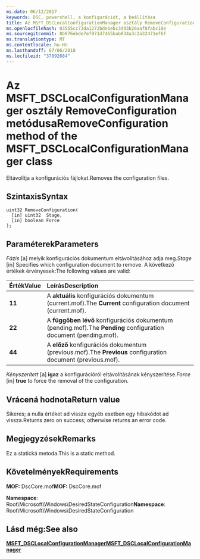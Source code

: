 ```yaml
---
ms.date: 06/12/2017
keywords: DSC, powershell, a konfigurációt, a beállítása
title: Az MSFT_DSCLocalConfigurationManager osztály RemoveConfiguration metódusa
ms.openlocfilehash: 03555cc73da1272bdebebc3d93b26aaf8fabc18e
ms.sourcegitcommit: 8b076ebde7ef971d7465bab834a3c2a32471ef6f
ms.translationtype: MT
ms.contentlocale: hu-HU
ms.lasthandoff: 07/06/2018
ms.locfileid: "37892684"
---
```

# <a name="removeconfiguration-method-of-the-msftdsclocalconfigurationmanager-class"></a><span data-ttu-id="73cc0-103">Az MSFT_DSCLocalConfigurationManager osztály RemoveConfiguration metódusa</span><span class="sxs-lookup"><span data-stu-id="73cc0-103">RemoveConfiguration method of the MSFT_DSCLocalConfigurationManager class</span></span>

<span data-ttu-id="73cc0-104">Eltávolítja a konfigurációs fájlokat.</span><span class="sxs-lookup"><span data-stu-id="73cc0-104">Removes the configuration files.</span></span>

## <a name="syntax"></a><span data-ttu-id="73cc0-105">Szintaxis</span><span class="sxs-lookup"><span data-stu-id="73cc0-105">Syntax</span></span>

```mof
uint32 RemoveConfiguration(
  [in] uint32  Stage,
  [in] boolean Force
);
```

## <a name="parameters"></a><span data-ttu-id="73cc0-106">Paraméterek</span><span class="sxs-lookup"><span data-stu-id="73cc0-106">Parameters</span></span>

<span data-ttu-id="73cc0-107">*Fázis* \[a\] melyik konfigurációs dokumentum eltávolításához adja meg.</span><span class="sxs-lookup"><span data-stu-id="73cc0-107">*Stage* \[in\] Specifies which configuration document to remove.</span></span> <span data-ttu-id="73cc0-108">A következő értékek érvényesek:</span><span class="sxs-lookup"><span data-stu-id="73cc0-108">The following values are valid:</span></span>

|<span data-ttu-id="73cc0-109">Érték</span><span class="sxs-lookup"><span data-stu-id="73cc0-109">Value</span></span> |<span data-ttu-id="73cc0-110">Leírás</span><span class="sxs-lookup"><span data-stu-id="73cc0-110">Description</span></span> |
|:--- |:---|
|<span data-ttu-id="73cc0-111">**1**</span><span class="sxs-lookup"><span data-stu-id="73cc0-111">**1**</span></span> | <span data-ttu-id="73cc0-112">A **aktuális** konfigurációs dokumentum (current.mof).</span><span class="sxs-lookup"><span data-stu-id="73cc0-112">The **Current** configuration document (current.mof).</span></span> |
|<span data-ttu-id="73cc0-113">**2**</span><span class="sxs-lookup"><span data-stu-id="73cc0-113">**2**</span></span> | <span data-ttu-id="73cc0-114">A **függőben lévő** konfigurációs dokumentum (pending.mof).</span><span class="sxs-lookup"><span data-stu-id="73cc0-114">The **Pending** configuration document (pending.mof).</span></span>  |
|<span data-ttu-id="73cc0-115">**4**</span><span class="sxs-lookup"><span data-stu-id="73cc0-115">**4**</span></span> | <span data-ttu-id="73cc0-116">A **előző** konfigurációs dokumentum (previous.mof).</span><span class="sxs-lookup"><span data-stu-id="73cc0-116">The **Previous** configuration document (previous.mof).</span></span> |

<span data-ttu-id="73cc0-117">*Kényszerített* \[a\] **igaz** a konfigurációról eltávolításának kényszerítése.</span><span class="sxs-lookup"><span data-stu-id="73cc0-117">*Force* \[in\] **true** to force the removal of the configuration.</span></span>

## <a name="return-value"></a><span data-ttu-id="73cc0-118">Vrácená hodnota</span><span class="sxs-lookup"><span data-stu-id="73cc0-118">Return value</span></span>

<span data-ttu-id="73cc0-119">Sikeres; a nulla értéket ad vissza egyéb esetben egy hibakódot ad vissza.</span><span class="sxs-lookup"><span data-stu-id="73cc0-119">Returns zero on success; otherwise returns an error code.</span></span>

## <a name="remarks"></a><span data-ttu-id="73cc0-120">Megjegyzések</span><span class="sxs-lookup"><span data-stu-id="73cc0-120">Remarks</span></span>

<span data-ttu-id="73cc0-121">Ez a statická metoda.</span><span class="sxs-lookup"><span data-stu-id="73cc0-121">This is a static method.</span></span>

## <a name="requirements"></a><span data-ttu-id="73cc0-122">Követelmények</span><span class="sxs-lookup"><span data-stu-id="73cc0-122">Requirements</span></span>

<span data-ttu-id="73cc0-123">**MOF:** DscCore.mof</span><span class="sxs-lookup"><span data-stu-id="73cc0-123">**MOF:** DscCore.mof</span></span>

<span data-ttu-id="73cc0-124">**Namespace**: Root\Microsoft\Windows\DesiredStateConfiguration</span><span class="sxs-lookup"><span data-stu-id="73cc0-124">**Namespace**: Root\Microsoft\Windows\DesiredStateConfiguration</span></span>

## <a name="see-also"></a><span data-ttu-id="73cc0-125">Lásd még:</span><span class="sxs-lookup"><span data-stu-id="73cc0-125">See also</span></span>

[<span data-ttu-id="73cc0-126">**MSFT_DSCLocalConfigurationManager**</span><span class="sxs-lookup"><span data-stu-id="73cc0-126">**MSFT_DSCLocalConfigurationManager**</span></span>](msft-dsclocalconfigurationmanager.md)